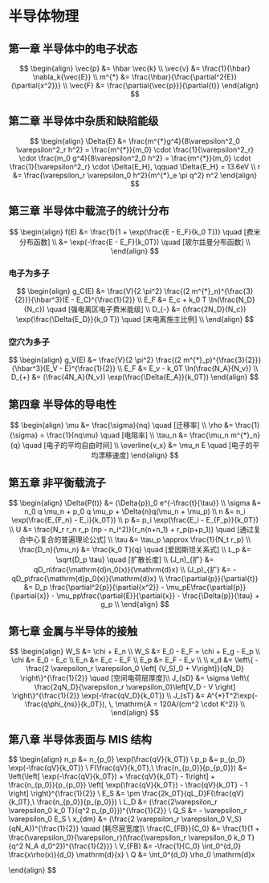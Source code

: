 # 半导体物理

## 第一章 半导体中的电子状态

$$
\begin{align}
\vec{p} &= \hbar \vec{k} \\
\vec{v} &= \frac{1}{\hbar} \nabla_k{\vec{E}} \\
m^{*} &= \frac{\hbar}{\frac{\partial^2{E}}{\partial{x^2}}} \\
\vec{F} &= \frac{\partial{\vec{p}}}{\partial{t}}
\end{align}
$$

## 第二章 半导体中杂质和缺陷能级

$$
\begin{align}
\Delta{E} &= \frac{m^{*}g^4}{8\varepsilon^2_0 \varepsilon^2_r h^2} = \frac{m^{*}}{m_0} \cdot \frac{1}{\varepsilon^2_r} \cdot \frac{m_0 g^4}{8\varepsilon^2_0 h^2} = \frac{m^{*}}{m_0} \cdot \frac{1}{\varepsilon^2_r} \cdot \Delta{E_H}, \qquad \Delta{E_H} = 13.6eV \\
r &= \frac{\varepsilon_r \varepsilon_0 h^2}{m^{*}_e \pi q^2} n^2
\end{align}
$$

## 第三章 半导体中载流子的统计分布

$$
\begin{align}
f(E) &= \frac{1}{1 + \exp(\frac{E - E_F}{k_0 T})} \quad [费米分布函数] \\
		 &= \exp(-\frac{E - E_F}{k_0T}) \quad [玻尔兹曼分布函数] \\
\end{align}
$$



### 电子为多子

$$
\begin{align}
g_C(E) &= \frac{V}{2 \pi^2} \frac{(2 m^{*}_n)^{\frac{3}{2}}}{\hbar^3}(E - E_C)^{\frac{1}{2}} \\
E_F &= E_c + k_0 T \ln(\frac{N_D}{N_c}) \quad [强电离区电子费米能级] \\
D_{-} &= (\frac{2N_D}{N_c}) \exp(\frac{\Delta{E_D}}{k_0 T}) \quad [未电离施主比例] \\
\end{align}
$$

### 空穴为多子

$$
\begin{align}
g_V(E) &= \frac{V}{2 \pi^2} \frac{(2 m^{*}_p)^{\frac{3}{2}}}{\hbar^3}(E_V - E)^{\frac{1}{2}} \\
E_F &= E_v - k_0T \ln(\frac{N_A}{N_v}) \\
D_{+} &= (\frac{4N_A}{N_v}) \exp(\frac{\Delta{E_A}}{k_0T})
\end{align}
$$

## 第四章 半导体的导电性

$$
\begin{align}
\mu &= \frac{\sigma}{nq} \quad [迁移率] \\
\rho &= \frac{1}{\sigma} = \frac{1}{nq\mu} \quad [电阻率] \\
\tau_n &= \frac{\mu_n m^{*}_n}{q} \quad [电子的平均自由时间] \\
\overline{v_x} &= \mu_n E \quad [电子的平均漂移速度]
\end{align}
$$

## 第五章 非平衡载流子

$$
\begin{align}
\Delta{P(t)} &= (\Delta{p})_0 e^{-\frac{t}{\tau}} \\
\sigma &= n_0 q \mu_n + p_0 q \mu_p + \Delta{n}q(\mu_n + \mu_p) \\
n &= n_i \exp(\frac{E_{F_n} - E_i}{k_0T}) \\
p &= p_i \exp(\frac{E_i - E_{F_p}}{k_0T}) \\
U &= \frac{N_r r_n r_p (np - n_i^2)}{r_n(n+n_1) + r_p(p+p_1)} \quad [通过复合中心复合的普遍理论公式] \\
\tau &= \tau_p \approx \frac{1}{N_t r_p} \\
\frac{D_n}{\mu_n} &= \frac{k_0 T}{q} \quad [爱因斯坦关系式] \\
L_p &= \sqrt{D_p \tau} \quad [扩散长度] \\
(J_n)_{扩} &= qD_n\frac{\mathrm{d}n_0(x)}{\mathrm{d}x} \\
(J_p)_{扩} &= -qD_p\frac{\mathrm{d}p_0(x)}{\mathrm{d}x} \\
\frac{\partial{p}}{\partial{t}} &= D_p \frac{\partial^2{p}}{\partial{x^2}} - \mu_pE\frac{\partial{p}}{\partial{x}} - \mu_pp\frac{\partial{E}}{\partial{x}} - \frac{\Delta{p}}{\tau} + g_p \\
\end{align}
$$

## 第七章 金属与半导体的接触

$$
\begin{align}
W_S &= \chi + E_n \\
W_S &= E_0 - E_F = \chi + E_g - E_p \\
\chi &= E_0 - E_c \\
E_n &= E_c - E_F \\
E_p &= E_F - E_v \\ \\
x_d &= \left\{ -\frac{2 \varepsilon_r \varepsilon_0 \left[ (V_S)_0 + V\right]}{qN_D} \right\}^{\frac{1}{2}} \quad [空间电荷层厚度]\\
J_{sD} &= \sigma \left\{ \frac{2qN_D}{\varepsilon_r \varepsilon_0}\left[V_D - V \right] \right\}^{\frac{1}{2}} \exp(-\frac{qV_D}{k_0T}) \\
J_{sT} &= A^{*}T^2\exp(-\frac{q\phi_{ns}}{k_0T}), \, \mathrm{A = 120A/(cm^2 \cdot K^2)} \\
\end{align}
$$

## 第八章 半导体表面与 MIS 结构

$$
\begin{align}
n_p &= n_{p_0} \exp(\frac{qV}{k_0T}) \\
p_p &= p_{p_0} \exp(-\frac{qV}{k_0T}) \\
F(\frac{qV}{k_0T},\ \frac{n_{p_0}}{p_{p_0}}) &= \left\{\left[ \exp(-\frac{qV}{k_0T}) + \frac{qV}{k_0T} - 1\right] + \frac{n_{p_0}}{p_{p_0}} \left[ \exp(\frac{qV}{k_0T}) - \frac{qV}{k_0T} - 1 \right] \right\}^{\frac{1}{2}} \\
E_S &= \pm \frac{2k_0T}{qL_D}F(\frac{qV}{k_0T},\ \frac{n_{p_0}}{p_{p_0}}) \\
L_D &= (\frac{2\varepsilon_r \varepsilon_0 k_0 T}{q^2 p_{p_0}})^{\frac{1}{2}} \\
Q_S &= - \varepsilon_r \varepsilon_0 E_S \\
x_{dm} &= (\frac{2 \varepsilon_r \varepsilon_0 V_S}{qN_A})^{\frac{1}{2}} \quad [耗尽层宽度]\\ 
\frac{C_{FB}}{C_0} &= \frac{1}{1 + \frac{\varepsilon_0}{\varepsilon_r}(\frac{\varepsilon_r \varepsilon_0 k_0 T}{q^2 N_A d_0^2})^{\frac{1}{2}}} \\
V_{FB} &= -\frac{1}{C_0} \int_0^{d_0} \frac{x\rho(x)}{d_0} \mathrm{d}{x} \\
Q &= \int_0^{d_0} \rho_0 \mathrm{d}x

\end{align}
$$


